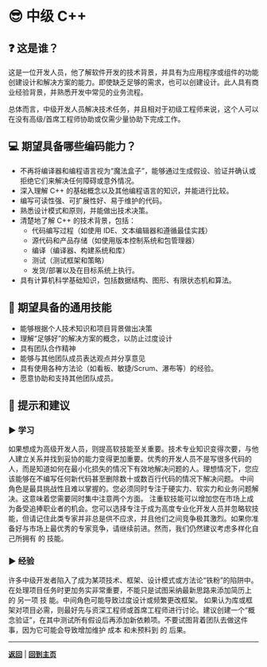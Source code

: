 # :sunglasses: 中级 C++

## :question: 这是谁？

这是一位开发人员，他了解软件开发的技术背景，并具有为应用程序或组件的功能创建设计和解决方案的能力。即使缺乏足够的需求，也可以创建设计。此人具有商业经验背景，并熟悉开发中常见的业务流程。

总体而言，中级开发人员解决技术任务，并且相对于初级工程师来说，这个人可以在没有高级/首席工程师协助或仅需少量协助下完成工作。

## :computer: 期望具备哪些编码能力？

- 不再将编译器和编程语言视为“魔法盒子”，能够通过生成假设、验证并确认或拒绝它们来解决任何障碍或意外情况。
- 深入理解 C++ 的基础概念以及其他编程语言的知识，并能进行比较。
- 编写可读性强、可扩展性好、易于维护的代码。
- 熟悉设计模式和原则，并能做出技术决策。
- 清楚地了解 C++ 的技术背景，包括：
  - 代码编写过程（如使用 IDE、文本编辑器和遵循最佳实践）
  - 源代码和产品存储（如使用版本控制系统和包管理器）
  - 编译（编译器、构建系统和库）
  - 测试（测试框架和策略）
  - 发货/部署以及在目标系统上执行。
- 具有计算机科学基础知识，包括数据结构、图形、有限状态机和算法。

## :bust_in_silhouette: 期望具备的通用技能

- 能够根据个人技术知识和项目背景做出决策
- 理解“足够好”的解决方案的概念，以防止过度设计
- 具有团队合作精神
- 能够与其他团队成员表达观点并分享意见
- 具有使用各种方法论（如看板、敏捷/Scrum、瀑布等）的经验。
- 愿意协助和支持其他团队成员。

## :eyes: 提示和建议

### :arrow_forward: 学习

如果想成为高级开发人员，则提高软技能至关重要。技术专业知识变得次要，与他人建立关系并找到妥协的能力变得更加重要。优秀的开发人员不是写很多代码的人，而是知道如何在最小化损失的情况下有效地解决问题的人。理想情况下，您应该能够在不编写任何新代码甚至删除数十或数百行代码的情况下解决问题。
中间角色是最具挑战性且难以掌握的。您必须同时专注于硬实力、软实力和业务问题解决。这意味着您需要同时集中注意两个方面。
注重软技能可以增加您在市场上成为备受追捧职业者的机会。您可以选择专注于成为高度专业化开发人员并忽略软技能，但请记住此类专家并非总是供不应求，并且他们之间竞争极其激烈。如果你准备好与市场上最优秀的专家竞争，请继续前进。然而，我们仍然建议考虑多样化自己所拥有 的 技能。

### :arrow_forward: 经验

许多中级开发者陷入了成为某项技术、框架、设计模式或方法论“铁粉”的陷阱中。在处理项目任务时更加务实非常重要，不能只是试图采纳最新思路来添加简历上 的 另一项 技 能。中间角色可能导致过度设计或频繁更改框架。
如果认为库或框架对项目必需，则最好先与资深工程师或首席工程师进行讨论。建议创建一个“概念验证”，在其中测试所有假设后再添加新依赖项。不要试图背着团队去做这件事，因为它可能会导致增加维护 成本 和未预料到 的 后果。

---

[**返回**](Overview.md) | [**回到主页**](../../README.md)